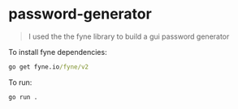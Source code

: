 # password-generator

> I used the the fyne library to build a gui  password generator

To install fyne dependencies:
```cmd
go get fyne.io/fyne/v2
```

To run:
```cmd
go run .
```
